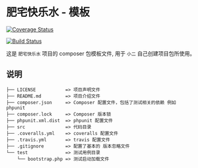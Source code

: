 # 肥宅快乐水 - 模板

[![Coverage Status](https://coveralls.io/repos/github/zhangxiangliang/cola-composer-package-template/badge.svg)](https://coveralls.io/github/zhangxiangliang/cola-composer-package-template)

[![Build Status](https://travis-ci.org/zhangxiangliang/cola-composer-package-template.svg?branch=master)](https://travis-ci.org/zhangxiangliang/cola-composer-package-template)

这是 `肥宅快乐水` 项目的 composer 包模板文件, 用于 `小二` 自己创建项目包所使用。

## 说明
```
├── LICENSE           => 项目声明文件
├── README.md         => 项目介绍文件
├── composer.json     => Composer 配置文件，包括了测试相关的依赖 例如 phpunit
├── composer.lock     => Composer 版本锁
├── phpunit.xml.dist  => phpunit 配置文件
├── src               => 代码目录
├── .coveralls.yml    => coveralls 配置文件
├── .travis.yml       => travis 配置文件
├── .gitignore        => 配置了基本的 版本忽略文件
└── test              => 测试用例目录
    └── bootstrap.php => 测试启动加载文件
```
